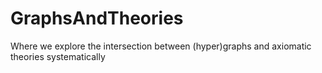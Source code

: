 # GraphsAndTheories
Where we explore the intersection between (hyper)graphs and axiomatic theories systematically
